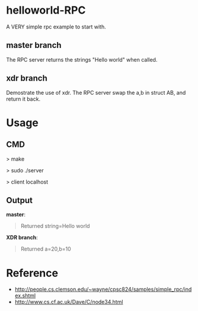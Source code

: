 helloworld-RPC
==============

A VERY simple rpc example to start with.

master branch
-------------
The RPC server returns the strings "Hello world" when called.

xdr branch
----------
Demostrate the use of xdr.
The RPC server swap the a,b in struct AB, and return it back.

Usage
=====

CMD
---

\> make

\> sudo ./server

\> client localhost

Output
---------------

**master**: 
> Returned string=Hello world

**XDR branch**:
> Returned a=20,b=10

Reference
=========

* http://people.cs.clemson.edu/~wayne/cpsc824/samples/simple_rpc/index.shtml
* http://www.cs.cf.ac.uk/Dave/C/node34.html
